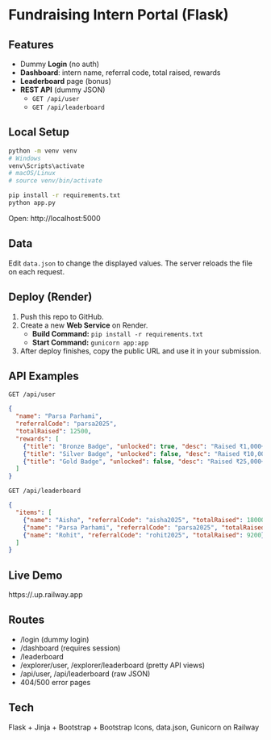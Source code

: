 
# Fundraising Intern Portal (Flask)


## Features
- Dummy **Login** (no auth)
- **Dashboard**: intern name, referral code, total raised, rewards
- **Leaderboard** page (bonus)
- **REST API** (dummy JSON)
  - `GET /api/user`
  - `GET /api/leaderboard`

## Local Setup

```bash
python -m venv venv
# Windows
venv\Scripts\activate
# macOS/Linux
# source venv/bin/activate

pip install -r requirements.txt
python app.py
```

Open: http://localhost:5000

## Data

Edit `data.json` to change the displayed values. The server reloads the file on each request.

## Deploy (Render)
1. Push this repo to GitHub.
2. Create a new **Web Service** on Render.
   - **Build Command:** `pip install -r requirements.txt`
   - **Start Command:** `gunicorn app:app`
3. After deploy finishes, copy the public URL and use it in your submission.

## API Examples

`GET /api/user`

```json
{
  "name": "Parsa Parhami",
  "referralCode": "parsa2025",
  "totalRaised": 12500,
  "rewards": [
    {"title": "Bronze Badge", "unlocked": true, "desc": "Raised ₹1,000+"},
    {"title": "Silver Badge", "unlocked": false, "desc": "Raised ₹10,000+"},
    {"title": "Gold Badge", "unlocked": false, "desc": "Raised ₹25,000+"}
  ]
}
```

`GET /api/leaderboard`

```json
{
  "items": [
    {"name": "Aisha", "referralCode": "aisha2025", "totalRaised": 18000},
    {"name": "Parsa Parhami", "referralCode": "parsa2025", "totalRaised": 12500},
    {"name": "Rohit", "referralCode": "rohit2025", "totalRaised": 9200}
  ]
}
```
## Live Demo
https://<your-app>.up.railway.app

## Routes
- /login (dummy login)
- /dashboard (requires session)
- /leaderboard
- /explorer/user, /explorer/leaderboard (pretty API views)
- /api/user, /api/leaderboard (raw JSON)
- 404/500 error pages

## Tech
Flask + Jinja + Bootstrap + Bootstrap Icons, data.json, Gunicorn on Railway
